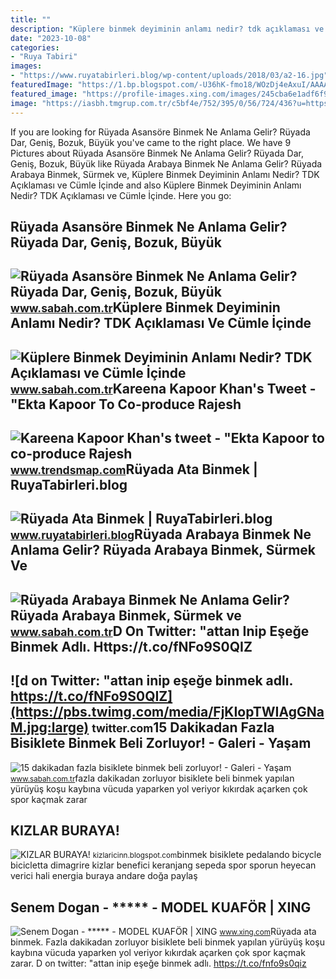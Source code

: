 ```yaml
---
title: ""
description: "Küplere binmek deyiminin anlamı nedir? tdk açıklaması ve cümle i̇çinde"
date: "2023-10-08"
categories:
- "Ruya Tabiri"
images:
- "https://www.ruyatabirleri.blog/wp-content/uploads/2018/03/a2-16.jpg"
featuredImage: "https://1.bp.blogspot.com/-U36hK-fmo18/WOzDj4eAxuI/AAAAAAAAAu4/3WUYnfkBYmwlQ-_F5ns0w1U8U44l_c3lwCLcB/s1600/Spor-Bisiklete-Binmek.jpg"
featured_image: "https://profile-images.xing.com/images/245cba6e1adf6f9d010e47f061d9df92-168/senem-dogan.1024x1024.jpg"
image: "https://iasbh.tmgrup.com.tr/c5bf4e/752/395/0/56/724/436?u=https://isbh.tmgrup.com.tr/sbh/2021/08/24/ruyada-arabaya-binmek-ne-anlama-gelir-ruyada-arabaya-binmek-ve-gezmek-anlami-nedir-1629812779279.jpg"
---
```


If you are looking for Rüyada Asansöre Binmek Ne Anlama Gelir? Rüyada Dar, Geniş, Bozuk, Büyük you've came to the right place. We have 9 Pictures about Rüyada Asansöre Binmek Ne Anlama Gelir? Rüyada Dar, Geniş, Bozuk, Büyük like Rüyada Arabaya Binmek Ne Anlama Gelir? Rüyada Arabaya Binmek, Sürmek ve, Küplere Binmek Deyiminin Anlamı Nedir? TDK Açıklaması ve Cümle İçinde and also Küplere Binmek Deyiminin Anlamı Nedir? TDK Açıklaması ve Cümle İçinde. Here you go:

Rüyada Asansöre Binmek Ne Anlama Gelir? Rüyada Dar, Geniş, Bozuk, Büyük
-----------------------------------------------------------------------

 ![Rüyada Asansöre Binmek Ne Anlama Gelir? Rüyada Dar, Geniş, Bozuk, Büyük](https://iasbh.tmgrup.com.tr/a18b27/650/344/0/102/723/481?u=https://isbh.tmgrup.com.tr/sbh/2022/04/20/ruyada-asansore-binmek-ne-anlama-gelir-ruyada-dar-bozuk-asansore-binmek-yukselmek-ve-inmek-anlami-1650464485453.jpg) <small>www.sabah.com.tr</small>Küplere Binmek Deyiminin Anlamı Nedir? TDK Açıklaması Ve Cümle İçinde
---------------------------------------------------------------------

 ![Küplere Binmek Deyiminin Anlamı Nedir? TDK Açıklaması ve Cümle İçinde](https://iasbh.tmgrup.com.tr/d56709/752/395/0/4/724/384?u=https://isbh.tmgrup.com.tr/sbh/2021/08/12/kuplere-binmek-deyiminin-anlami-nedir-tdk-aciklamasi-ve-cumle-icinde-ornegi-1628791225051.jpg) <small>www.sabah.com.tr</small>Kareena Kapoor Khan's Tweet - "Ekta Kapoor To Co-produce Rajesh
---------------------------------------------------------------

 ![Kareena Kapoor Khan's tweet - "Ekta Kapoor to co-produce Rajesh](https://pbs.twimg.com/media/Fcyada8X0AANSFu.jpg) <small>www.trendsmap.com</small>Rüyada Ata Binmek | RuyaTabirleri.blog
--------------------------------------

 ![Rüyada Ata Binmek | RuyaTabirleri.blog](https://www.ruyatabirleri.blog/wp-content/uploads/2018/03/a2-16.jpg) <small>www.ruyatabirleri.blog</small>Rüyada Arabaya Binmek Ne Anlama Gelir? Rüyada Arabaya Binmek, Sürmek Ve
-----------------------------------------------------------------------

 ![Rüyada Arabaya Binmek Ne Anlama Gelir? Rüyada Arabaya Binmek, Sürmek ve](https://iasbh.tmgrup.com.tr/c5bf4e/752/395/0/56/724/436?u=https://isbh.tmgrup.com.tr/sbh/2021/08/24/ruyada-arabaya-binmek-ne-anlama-gelir-ruyada-arabaya-binmek-ve-gezmek-anlami-nedir-1629812779279.jpg) <small>www.sabah.com.tr</small>D On Twitter: "attan Inip Eşeğe Binmek Adlı. Https://t.co/fNFo9S0QIZ
--------------------------------------------------------------------

 ![d on Twitter: "attan inip eşeğe binmek adlı. https://t.co/fNFo9S0QIZ](https://pbs.twimg.com/media/FjKIopTWIAgGNaM.jpg:large) <small>twitter.com</small>15 Dakikadan Fazla Bisiklete Binmek Beli Zorluyor! - Galeri - Yaşam
-------------------------------------------------------------------

 ![15 dakikadan fazla bisiklete binmek beli zorluyor! - Galeri - Yaşam](https://iasbh.tmgrup.com.tr/3376f7/0/0/0/0/0/0?u=http://i.sabah.com.tr/sb/fotohaber/yasam/15-dakikadan-fazla-bisiklete-binmek-beli-zorluyor/1.jpg) <small>www.sabah.com.tr</small>fazla dakikadan zorluyor bisiklete beli binmek yapılan yürüyüş koşu kaybına vücuda yaparken yol veriyor kıkırdak açarken çok spor kaçmak zarar

KIZLAR BURAYA!
--------------

 ![KIZLAR BURAYA!](https://1.bp.blogspot.com/-U36hK-fmo18/WOzDj4eAxuI/AAAAAAAAAu4/3WUYnfkBYmwlQ-_F5ns0w1U8U44l_c3lwCLcB/s1600/Spor-Bisiklete-Binmek.jpg) <small>kizlaricinn.blogspot.com</small>binmek bisiklete pedalando bicycle bicicletta dimagrire kizlar benefici keranjang sepeda spor sporun heyecan verici hali energia buraya andare doğa paylaş

Senem Dogan - \*\*\*\*\* - MODEL KUAFÖR | XING
----------------------------------------------

 ![Senem Dogan - ***** - MODEL KUAFÖR | XING](https://profile-images.xing.com/images/245cba6e1adf6f9d010e47f061d9df92-168/senem-dogan.1024x1024.jpg) <small>www.xing.com</small>Rüyada ata binmek. Fazla dakikadan zorluyor bisiklete beli binmek yapılan yürüyüş koşu kaybına vücuda yaparken yol veriyor kıkırdak açarken çok spor kaçmak zarar. D on twitter: "attan inip eşeğe binmek adlı. https://t.co/fnfo9s0qiz
